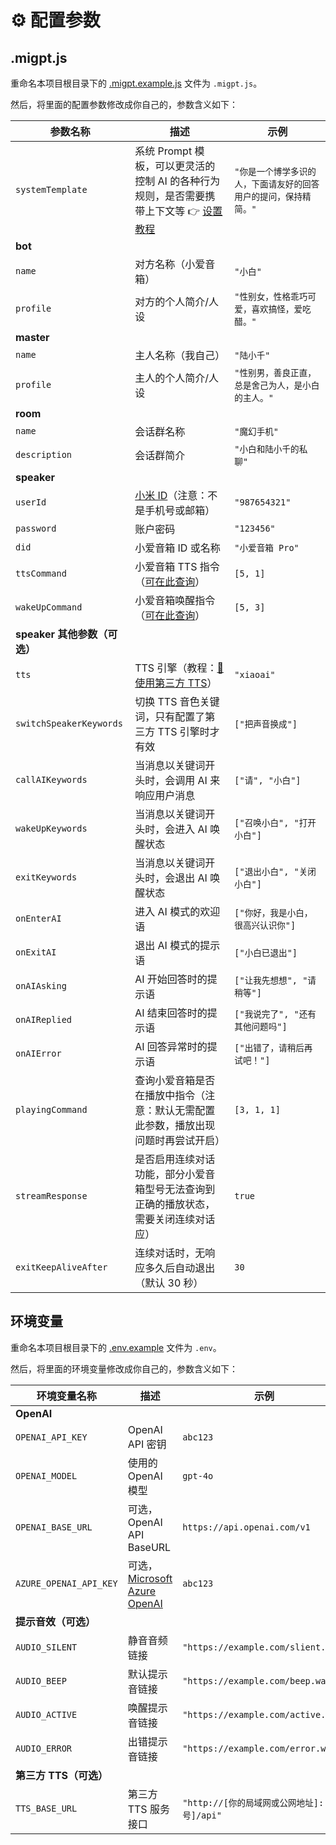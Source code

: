 # ⚙️ 配置参数

## .migpt.js

重命名本项目根目录下的 [.migpt.example.js](https://github.com/idootop/mi-gpt/blob/main/.migpt.example.js) 文件为 `.migpt.js`。

然后，将里面的配置参数修改成你自己的，参数含义如下：

| 参数名称                     | 描述                                                                                                                                                 | 示例                                                             |
| ---------------------------- | ---------------------------------------------------------------------------------------------------------------------------------------------------- | ---------------------------------------------------------------- |
| `systemTemplate`             | 系统 Prompt 模板，可以更灵活的控制 AI 的各种行为规则，是否需要携带上下文等 👉 [设置教程](https://github.com/idootop/mi-gpt/blob/main/docs/prompt.md) | `"你是一个博学多识的人，下面请友好的回答用户的提问，保持精简。"` |
| **bot**                      |                                                                                                                                                      |                                                                  |
| `name`                       | 对方名称（小爱音箱）                                                                                                                                 | `"小白"`                                                         |
| `profile`                    | 对方的个人简介/人设                                                                                                                                  | `"性别女，性格乖巧可爱，喜欢搞怪，爱吃醋。"`                     |
| **master**                   |                                                                                                                                                      |                                                                  |
| `name`                       | 主人名称（我自己）                                                                                                                                   | `"陆小千"`                                                       |
| `profile`                    | 主人的个人简介/人设                                                                                                                                  | `"性别男，善良正直，总是舍己为人，是小白的主人。"`               |
| **room**                     |                                                                                                                                                      |                                                                  |
| `name`                       | 会话群名称                                                                                                                                           | `"魔幻手机"`                                                     |
| `description`                | 会话群简介                                                                                                                                           | `"小白和陆小千的私聊"`                                           |
| **speaker**                  |                                                                                                                                                      |                                                                  |
| `userId`                     | [小米 ID](https://account.xiaomi.com/fe/service/account/profile)（注意：不是手机号或邮箱）                                                           | `"987654321"`                                                    |
| `password`                   | 账户密码                                                                                                                                             | `"123456"`                                                       |
| `did`                        | 小爱音箱 ID 或名称                                                                                                                                   | `"小爱音箱 Pro"`                                                 |
| `ttsCommand`                 | 小爱音箱 TTS 指令（[可在此查询](https://home.miot-spec.com)）                                                                                        | `[5, 1]`                                                         |
| `wakeUpCommand`              | 小爱音箱唤醒指令（[可在此查询](https://home.miot-spec.com)）                                                                                         | `[5, 3]`                                                         |
| **speaker 其他参数（可选）** |
| `tts`                        | TTS 引擎（教程：[🚗 使用第三方 TTS](https://github.com/idootop/mi-gpt/blob/main/docs/tts.md)）                                                       | `"xiaoai"`                                                       |
| `switchSpeakerKeywords`      | 切换 TTS 音色关键词，只有配置了第三方 TTS 引擎时才有效                                                                                               | `["把声音换成"]`                                                 |
| `callAIKeywords`             | 当消息以关键词开头时，会调用 AI 来响应用户消息                                                                                                       | `["请", "小白"]`                                                 |
| `wakeUpKeywords`             | 当消息以关键词开头时，会进入 AI 唤醒状态                                                                                                             | `["召唤小白", "打开小白"]`                                       |
| `exitKeywords`               | 当消息以关键词开头时，会退出 AI 唤醒状态                                                                                                             | `["退出小白", "关闭小白"]`                                       |
| `onEnterAI`                  | 进入 AI 模式的欢迎语                                                                                                                                 | `["你好，我是小白，很高兴认识你"]`                               |
| `onExitAI`                   | 退出 AI 模式的提示语                                                                                                                                 | `["小白已退出"]`                                                 |
| `onAIAsking`                 | AI 开始回答时的提示语                                                                                                                                | `["让我先想想", "请稍等"]`                                       |
| `onAIReplied`                | AI 结束回答时的提示语                                                                                                                                | `["我说完了", "还有其他问题吗"]`                                 |
| `onAIError`                  | AI 回答异常时的提示语                                                                                                                                | `["出错了，请稍后再试吧！"]`                                     |
| `playingCommand`             | 查询小爱音箱是否在播放中指令（注意：默认无需配置此参数，播放出现问题时再尝试开启）                                                                   | `[3, 1, 1]`                                                      |
| `streamResponse`             | 是否启用连续对话功能，部分小爱音箱型号无法查询到正确的播放状态，需要关闭连续对话应）                                                                 | `true`                                                           |
| `exitKeepAliveAfter`         | 连续对话时，无响应多久后自动退出（默认 30 秒）                                                                                                       | `30`                                                             |

## 环境变量

重命名本项目根目录下的 [.env.example](https://github.com/idootop/mi-gpt/blob/main/.env.example) 文件为 `.env`。

然后，将里面的环境变量修改成你自己的，参数含义如下：

| 环境变量名称           | 描述                                                                                        | 示例                                           |
| ---------------------- | ------------------------------------------------------------------------------------------- | ---------------------------------------------- |
| **OpenAI**             |                                                                                             |                                                |
| `OPENAI_API_KEY`       | OpenAI API 密钥                                                                             | `abc123`                                       |
| `OPENAI_MODEL`         | 使用的 OpenAI 模型                                                                          | `gpt-4o`                                       |
| `OPENAI_BASE_URL`      | 可选，OpenAI API BaseURL                                                                    | `https://api.openai.com/v1`                    |
| `AZURE_OPENAI_API_KEY` | 可选，[Microsoft Azure OpenAI](https://www.npmjs.com/package/openai#microsoft-azure-openai) | `abc123`                                       |
| **提示音效（可选）**   |                                                                                             |                                                |
| `AUDIO_SILENT`         | 静音音频链接                                                                                | `"https://example.com/slient.wav"`             |
| `AUDIO_BEEP`           | 默认提示音链接                                                                              | `"https://example.com/beep.wav"`               |
| `AUDIO_ACTIVE`         | 唤醒提示音链接                                                                              | `"https://example.com/active.wav"`             |
| `AUDIO_ERROR`          | 出错提示音链接                                                                              | `"https://example.com/error.wav"`              |
| **第三方 TTS（可选）** |                                                                                             |                                                |
| `TTS_BASE_URL`         | 第三方 TTS 服务接口                                                                         | `"http://[你的局域网或公网地址]:[端口号]/api"` |
